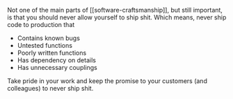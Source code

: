 Not one of the main parts of [[software-craftsmanship]], but still important, is that you should never allow yourself to ship shit. Which means, never ship code to production that

- Contains known bugs
- Untested functions
- Poorly written functions
- Has dependency on details
- Has unnecessary couplings

Take pride in your work and keep the promise to your customers (and colleagues) to never ship shit.